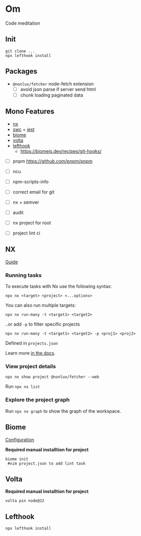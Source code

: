 # Om

Code meditation


##  Init

```
git clone ...
npx lefthook install
```

## Packages

- `@nonlux/fetcher` node-fetch extension
  - [ ] avoid json parse if server send html
  - [ ] chunk loading paginated data

##  Mono Features
- [nx](https://nx.dev/getting-started/intro?utm_medium=website&utm_campaign=homepage_links&utm_content=cta_hero_get_started#try-nx-yourself)
- [swc](https://swc.rs/) + [jest](https://swc.rs/docs/usage/jest)
- [biome](https://biomejs.dev/)
- [volta](https://volta.sh/)
- [lefthook](https://github.com/evilmartians/lefthook)
    - https://biomejs.dev/recipes/git-hooks/
- [ ] pnpm https://github.com/pnpm/pnpm
- [ ] ncu
- [ ] npm-scripts-info
- [ ] correct email for git
- [ ] nx + semver
- [ ] audit
- [ ] nx project for root
- [ ] project lint ci


## NX

[Guide](https://nx.dev/getting-started/intro?utm_medium=website&utm_campaign=homepage_links&utm_content=cta_hero_get_started#try-nx-yourself)

### Running tasks

To execute tasks with Nx use the following syntax:

```
npx nx <target> <project> <...options>
```

You can also run multiple targets:

```
npx nx run-many -t <target1> <target2>
```

..or add `-p` to filter specific projects

```
npx nx run-many -t <target1> <target2> -p <proj1> <proj2>
```

Defined in `projects.json`

Learn more [in the docs](https://nx.dev/features/run-tasks).


### View project details

```
npx nx show project @nonlux/fetcher --web
```

Run `npx nx list`

### Explore the project graph

Run `npx nx graph` to show the graph of the workspace.

## Biome

 [Configuration](https://biomejs.dev/reference/configuration/#formatter)

 **Required manual installtion for project**
```
biome init
 #vim project.json to add lint task
```

## Volta

 **Required manual installtion for project**

```
volta pin node@22
```

## Lefthook

```
npx lefthook install
```
